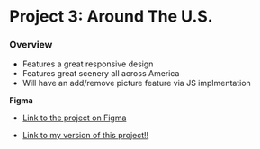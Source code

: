 # Project 3: Around The U.S.

### Overview  

* Features a great responsive design  
* Features great scenery all across America  
* Will have an add/remove picture feature via JS implmentation 
  
**Figma**  
  
* [Link to the project on Figma](https://www.figma.com/file/ii4xxsJ0ghevUOcssTlHZv/Sprint-3%3A-Around-the-US?node-id=0%3A1)

* [Link to my version of this project!!](https://zaccmagicdev.github.io/se_project_aroundtheus/)

